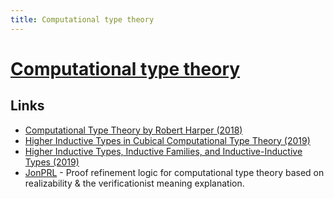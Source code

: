 ```yaml
---
title: Computational type theory
---
```


# [Computational type theory](http://www.scholarpedia.org/article/Computational_type_theory)

## Links

- [Computational Type Theory by Robert Harper (2018)](https://www.youtube.com/watch?v=LE0SSLizYUI)
- [Higher Inductive Types in Cubical Computational Type Theory (2019)](https://www.youtube.com/watch?v=cmYzJAsjYSo)
- [Higher Inductive Types, Inductive Families, and Inductive-Inductive Types (2019)](http://von-raumer.de/academic/phd_vonraumer.pdf)
- [JonPRL](https://github.com/jonsterling/JonPRL) - Proof refinement logic for computational type theory based on realizability & the verificationist meaning explanation.
